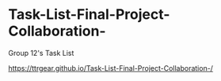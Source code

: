 # Task-List-Final-Project-Collaboration-

Group 12's
Task List 

https://ttrgear.github.io/Task-List-Final-Project-Collaboration-/
